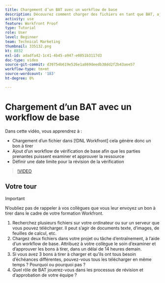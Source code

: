 ```yaml
---
title: Chargement d’un BAT avec un workflow de base
description: Découvrez comment charger des fichiers en tant que BAT, ajouter un workflow de vérification de base pour la révision et l’approbation des parties prenantes et définir des échéances pour la révision de la vérification de la vérification dans [!DNL Workfront].
activity: use
feature: Workfront Proof
type: Tutorial
role: User
level: Beginner
team: Technical Marketing
thumbnail: 335132.png
kt: 8832
exl-id: adadfa42-1c41-4b45-a947-e0851b3117d3
doc-type: video
source-git-commit: d39754b619e526e1a869deedb38dd2f2b43aee57
workflow-type: tm+mt
source-wordcount: '183'
ht-degree: 0%

---
```


# Chargement d’un BAT avec un workflow de base

Dans cette vidéo, vous apprendrez à :

* Chargement d’un fichier dans [!DNL Workfront] cela génère donc un bon à tirer
* Ajout d’un workflow de vérification de base afin que les parties prenantes puissent examiner et approuver la ressource
* Définir une date limite pour la révision de la vérification

>[!VIDEO](https://video.tv.adobe.com/v/335132/?quality=12)

## Votre tour

>[!IMPORTANT]
>
>N’oubliez pas de rappeler à vos collègues que vous leur envoyez un bon à tirer dans le cadre de votre formation Workfront.


1. Recherchez plusieurs fichiers sur votre ordinateur ou sur un serveur que vous pouvez télécharger. Il peut s’agir de documents texte, d’images, de feuilles de calcul, etc.
1. Chargez deux fichiers dans votre projet ou tâche d’entraînement, à l’aide d’un workflow de base. Attribuez à votre collègue le soin d’examiner et d’approuver les bons à tirer, dans un délai de 14 heures demain.
1. Si vous avez 3 bons à tirer à charger et qu’ils ont tous besoin d’échéances différentes, pouvez-vous tous les télécharger en même temps ? Pourquoi ou pourquoi pas ?
1. Quel rôle de BAT jouerez-vous dans les processus de révision et d’approbation de votre équipe ?

<!--
## Learn more
* Supported proofing file types
* Configure a proof
-->

<!--
## Guides
* Plan a basic workflow worksheet
* Upload proofs in Workfront
-->
